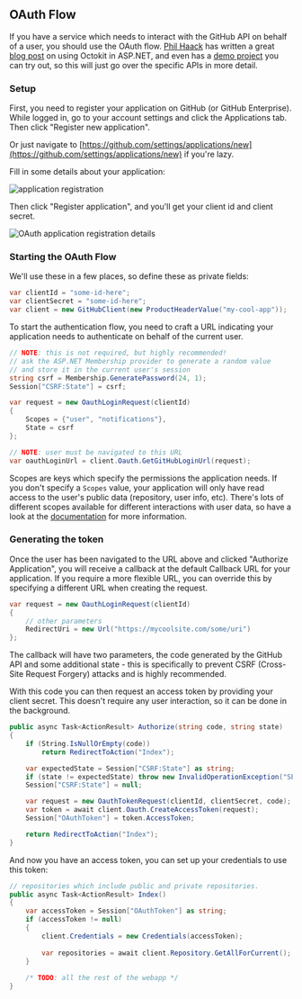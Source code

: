## OAuth Flow

If you have a service which needs to interact with the GitHub API on behalf of a user, you should use the OAuth flow. [Phil Haack](https://haacked.com) has written a great [blog post](http://haacked.com/archive/2014/04/24/octokit-oauth/) on using Octokit in ASP.NET, and even has a [demo project](https://github.com/Haacked/octokit-oauth-demo) you can try out, so this will just go over the specific APIs in more detail.

### Setup

First, you need to register your application on GitHub (or GitHub Enterprise). While logged in, go to your account settings and click the Applications tab. Then click "Register new application". 

Or just navigate to [https://github.com/settings/applications/new](https://github.com/settings/applications/new) if you're lazy.

Fill in some details about your application:

![application registration](https://cloud.githubusercontent.com/assets/19977/2760125/62600c38-c9ae-11e3-911f-783d7a34aeaf.png)

Then click "Register application", and you'll get your client id and client secret.

![OAuth application registration details](https://cloud.githubusercontent.com/assets/19977/2760128/95587e40-c9ae-11e3-84f2-053d2574f1e8.png)

### Starting the OAuth Flow

We'll use these in a few places, so define these as private fields:

```csharp
var clientId = "some-id-here";
var clientSecret = "some-id-here";
var client = new GitHubClient(new ProductHeaderValue("my-cool-app"));
```

To start the authentication flow, you need to craft a URL indicating your application needs to authenticate on behalf of the current user.

```csharp
// NOTE: this is not required, but highly recommended!
// ask the ASP.NET Membership provider to generate a random value 
// and store it in the current user's session
string csrf = Membership.GeneratePassword(24, 1);
Session["CSRF:State"] = csrf;

var request = new OauthLoginRequest(clientId)
{
    Scopes = {"user", "notifications"},
    State = csrf
};

// NOTE: user must be navigated to this URL
var oauthLoginUrl = client.Oauth.GetGitHubLoginUrl(request);
```

Scopes are keys which specify the permissions the application needs. If you don't specify a `Scopes` value, your application will only have read access to the user's public data (repository, user info, etc). There's lots of different scopes available for different interactions with user data, so have a look at the [documentation](https://developer.github.com/v3/oauth/#scopes) for more information.

### Generating the token

Once the user has been navigated to the URL above and clicked "Authorize Application", you will receive a callback at the default Callback URL for your application. If you require a more flexible URL, you can override this by specifying a different URL when creating the request.

```csharp
var request = new OauthLoginRequest(clientId)
{
    // other parameters
    RedirectUri = new Url("https://mycoolsite.com/some/uri")
};
```

The callback will have two parameters, the code generated by the GitHub API and some additional state - this is specifically to prevent CSRF (Cross-Site Request Forgery) attacks and is highly recommended.

With this code you can then request an access token by providing your client secret. This doesn't require any user interaction, so it can be done in the background.

```csharp
public async Task<ActionResult> Authorize(string code, string state)
{
    if (String.IsNullOrEmpty(code))
        return RedirectToAction("Index");

    var expectedState = Session["CSRF:State"] as string;
    if (state != expectedState) throw new InvalidOperationException("SECURITY FAIL!");
    Session["CSRF:State"] = null;

    var request = new OauthTokenRequest(clientId, clientSecret, code);
    var token = await client.Oauth.CreateAccessToken(request);
    Session["OAuthToken"] = token.AccessToken;

    return RedirectToAction("Index");
}
```

And now you have an access token, you can set up your credentials to use this token:

```csharp
// repositories which include public and private repositories.
public async Task<ActionResult> Index()
{
    var accessToken = Session["OAuthToken"] as string;
    if (accessToken != null)
    {
        client.Credentials = new Credentials(accessToken);
        
        var repositories = await client.Repository.GetAllForCurrent();
    }
    
    /* TODO: all the rest of the webapp */
}
```
